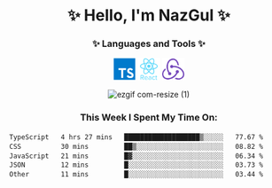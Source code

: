 <h1 align="center">✨ Hello, I'm NazGul ✨</h1>

<div align="center">
  <h3>✨ Languages and Tools ✨ </h3>
  <a href="https://www.typescriptlang.org" target="_blank" rel="noreferrer">   
    <img src="https://raw.githubusercontent.com/devicons/devicon/master/icons/typescript/typescript-original.svg" alt="typescript" width="40" 
    height="40"/></a>
  <a href="https://reactjs.org/" target="_blank" rel="noreferrer">   
    <img src="https://raw.githubusercontent.com/devicons/devicon/master/icons/react/react-original-wordmark.svg" alt="react" width="40"     
    height="40"/></a>
  <a href="https://redux.js.org" target="_blank" rel="noreferrer">   
    <img src="https://raw.githubusercontent.com/devicons/devicon/master/icons/redux/redux-original.svg" alt="redux" width="40" height="40"/></a>
</div>

<div align="center">
  
  ![ezgif com-resize (1)](https://github.com/FunChosa/FunChosa/assets/112805319/d1ccce32-bf77-4fd5-b8ee-044b038c063f)

</div>
 
<h3 align="center">This Week I Spent My Time On:</h3>
<!--START_SECTION:waka-->

```txt
TypeScript   4 hrs 27 mins   ███████████████████▒░░░░░   77.67 %
CSS          30 mins         ██▒░░░░░░░░░░░░░░░░░░░░░░   08.82 %
JavaScript   21 mins         █▓░░░░░░░░░░░░░░░░░░░░░░░   06.34 %
JSON         12 mins         █░░░░░░░░░░░░░░░░░░░░░░░░   03.73 %
Other        11 mins         █░░░░░░░░░░░░░░░░░░░░░░░░   03.44 %
```

<!--END_SECTION:waka-->

